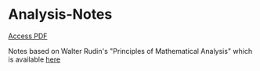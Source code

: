 # Analysis-Notes

<a href="https://joshuaan.github.io/Analysis-Notes/main.pdf" target="_blank">Access PDF</a>

Notes based on Walter Rudin's "Principles of Mathematical Analysis" which is available [here](https://david92jackson.neocities.org/images/Principles_of_Mathematical_Analysis-Rudin.pdf)

